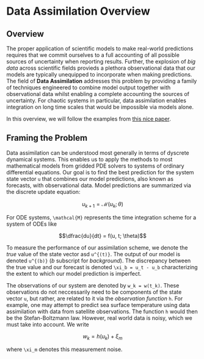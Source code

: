 # Data Assimilation Overview

## Overview

The proper application of scientific models to make real-world predictions requires that we commit ourselves to a full accounting of all possible sources of uncertainty when reporting results. Further, the explosion of *big data* across scientific fields provieds a plethora observational data that our models are typically unequipped to incorporate when making predictions. The field of **Data Assimilation** addresses this problem by providing a family of techniques engineered to combine model output together with observational data whilst enabling a complete accounting the sources of uncertainty. For chaotic systems in particular, data assimilation enables integration on long time scales that would be impossible via models alone. 


In this overview, we will follow the examples from [this nice paper](https://www.mdpi.com/2311-5521/5/4/225/htm). 

## Framing the Problem
Data assimilation can be understood most generally in terms of dyscrete dynamical systems. This enables us to apply the methods to most mathematical models from gridded PDE solvers to systems of ordinary differential equations. Our goal is to find the best prediction for the system state vector ``u`` that combines our model predictions, also known as forecasts, with observational data. Model predictions are summarized via the discrete update equation: 

```math
u_{k+1} = \mathcal{M}(u_k; \theta)
```

For ODE systems, ``\mathcal{M}`` represents the time integration scheme for a system of ODEs like 

```math
\dfrac{du}{dt} = f(u, t; \theta)
```

To measure the performance of our assimilation scheme, we denote the *true* value of the state vector asd ``u^{(t)}``. The output of our model is denoted ``u^{(b)}`` (*b* subscript for *background*). The discrepancy between the true value and our forecast is denoted ``\xi_b = u_t - u_b`` characterizing the extent to which our model prediction is imperfect. 

The observations of our system are denoted by ``w_k = w(t_k)``. These observations do not neccessarily need to be components of the state vector ``u``, but rather, are related to it via the *observation function* ``h``. For example, one may attempt to predict sea surface temperature using data assimilation with data from satellite observations. The function ``h`` would then be the Stefan-Boltzmann law. However, real world data is noisy, which we must take into account. We write 
```math
w_k = h(u_k) + \xi_m
```
where ``\xi_m`` denotes this measurement noise. 








<!-- ## Problem Framing -->
<!-- Data Assimilation can be easily understood in terms of discrete dynamical systems that involve both a model function ``f(\cdot)`` as well as observations ``z``. This can be summarized by:  -->
<!-- ```math -->
<!-- \begin{aligned} -->
<!--     x_k &= f(x_{k-1}) + w_{k-1} \\  -->
<!--     z_k &= h(x_k) + v_k -->
<!-- \end{aligned} -->
<!-- ``` -->
<!-- where  -->
<!-- ```math -->
<!-- \begin{aligned} -->
<!--     & x_k\in \R^n &\text{the state vector} \\  -->
<!--     & w_k \in \R^n &\text{model error} \\  -->
<!--     & z_k \in \R^m &\text{observation vector} \\  -->
<!--     & v_k \in \R^m &\text{observation error}\\  -->
<!--     & f:\R^n \to \R^n &\text{Model function (aka forecast function)} \\  -->
<!--     & h:\R^n \to \R^m &\text{Observation function} \\  -->
<!--     & x_k^a \in \R^n &\text{the analysis vector; our best estimate} \\  -->
<!--     & x_k^f := f(x_k^a) \in \R^n &\text{model output; forecast vector}\\  -->
<!-- \end{aligned} -->
<!-- ``` -->

<!-- In words, we say that the current state of the system is given by our model acting on the previous state *plus* some uncertainty in the previous state captured by ``w_{k-1}``. At the same time we may make a set of observations captured by ``z_k`` which come directly from the model state via a function ``h(\cdot)`` and an associated uncertainty ``v_k``.  -->

<!-- ## Initial Conditions  -->
<!-- To simulate the model, we must supply a vector of initial conditions, say ``x_0``. We also supply the initial mean and covariance matrix, denoted -->
<!-- ```math -->
<!-- \begin{aligned} -->
<!--     \mu_0 &= \E[x_0] & \in R^n \\ -->
<!--     P_0 &= \E\left[(x_0-\mu_0)(x_0-\mu_0)^T\right] & \in \R^{n\times n} -->
<!-- \end{aligned} -->
<!-- ``` -->

<!-- Here ``\E[\cdot]`` denotes the *expectation value*.  -->

<!-- ## Assumptions  -->
<!-- We assume that the model and observations uncertainties have mean zero. Further, we assume that they are neither correleted with each other nor with the initial state vector. Finally, we make the (reasonable?) assumption that uncertainties have are not correlated between time steps, i.e  -->
<!-- ```math -->
<!-- \begin{aligned} -->
<!--     &\E[w_k] = 0 & &\E[w_kw_j^T] = 0 \text{ for } k\neq j \\  -->
<!--     &\E[v_k] = 0 & &\E[v_kv_j^T] = 0 \text{ for } k\neq j \\  -->
<!--     &\E[v_kx_0^T] = 0 & &\E[v_k x_0^T] = 0 \\  -->
<!--     &\E[w_kv_j^T] = 0 & &  -->
<!-- \end{aligned} -->
<!-- ``` -->

<!-- We also define the error covariance matrices  -->
<!-- ```math -->
<!-- \begin{aligned} -->
<!--     Q_k &:= \E[w_kw_k^T] \\  -->
<!--     R_k &:= \E[v_kv_k^T] -->
<!-- \end{aligned} -->
<!-- ``` -->
<!-- which we will use in our consideration of the final error of our analysis.  -->


<!-- ## Goal  -->
<!-- The goal of data assimilation is to optimally combine our model forecast ``x_k^f`` with our observations ``z_k`` to acheive an analysis ``x_k^a`` which minimizes the error ``e_k = x_k - x_k^a`` between the true value ``x_k`` and our prediction ``x_k^a``.  -->

<!-- In the next section we will examine a popular approach called the **Extended Kalman Filter**. -->
